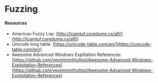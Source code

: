 # Fuzzing

#### Resources

- American Fuzzy Lop: [http://lcamtuf.coredump.cx/afl/](http://lcamtuf.coredump.cx/afl/)
- Unicode long table: [https://unicode-table.com/en/](https://unicode-table.com/en/)
- Awesome Advanced Windows Explitation References: [https://github.com/yeyintminthuhtut/Awesome-Advanced-Windows-Exploitation-References](https://github.com/yeyintminthuhtut/Awesome-Advanced-Windows-Exploitation-References)  

